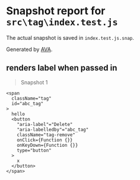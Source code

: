 # Snapshot report for `src\tag\index.test.js`

The actual snapshot is saved in `index.test.js.snap`.

Generated by [AVA](https://ava.li).

## renders label when passed in

> Snapshot 1

    <span
      className="tag"
      id="abc_tag"
    >
      hello
      <button
        "aria-label"="Delete"
        "aria-labelledby"="abc_tag"
        className="tag-remove"
        onClick={Function {}}
        onKeyDown={Function {}}
        type="button"
      >
        x
      </button>
    </span>
